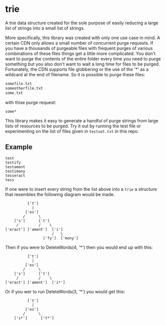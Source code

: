 # trie
A trie data structure created for the sole purpose of easily reducing a large list of strings into a small list of strings.

More specifically, this library was created with only one use case in mind. A certain CDN only allows a small 
number of concurrent purge requests. If you have a thousands of purgeable files with frequent purges of various
combinations of these files things get a little more complicated. You don't want to purge the contents of the entire
folder every time you need to purge something but you also don't want to wait a long time for files to be purged. Fortunately, 
the CDN supports file globbering or the use of the '*' as a wildcard at the end of filename. So it is possible to purge these files:

```Bash
somefile.txt
someotherfile.txt
some.txt
```

with thise purge request:

```Bash
some*
```

This library makes it easy to generate a handful of purge strings from large lists of resources to be purged. Try it out by
running the test file or experimenting on the list of files given in `testset.txt` in this repo.


## Example

``` text
test
testify
testament
testimony
tesseract
tess
```

If one were to insert every string from the list above into a `trie` a
structure that resembles the following diagram would be made.


``` text
          ['t']
            |
         ['es']
        /      \
    ['s']      ['t']
     /         /    \
['eract'] ['ament']  ['i']
                     /   \
                 ['fy']  ['mony']
``` 

Then if you were to DeleteWords(4, '*') then you would end up with this:

``` text
          ['t']
            |
         ['es']
        /      \
    ['s']      ['t']
     /         /    \
['eract'] ['ament']  ['i*']
``` 

Or if you wer to run DeleteWords(3, '*') you would get this:

``` text
          ['t']
            |
         ['es']
        /      \
    ['s*']      ['t*']
``` 
